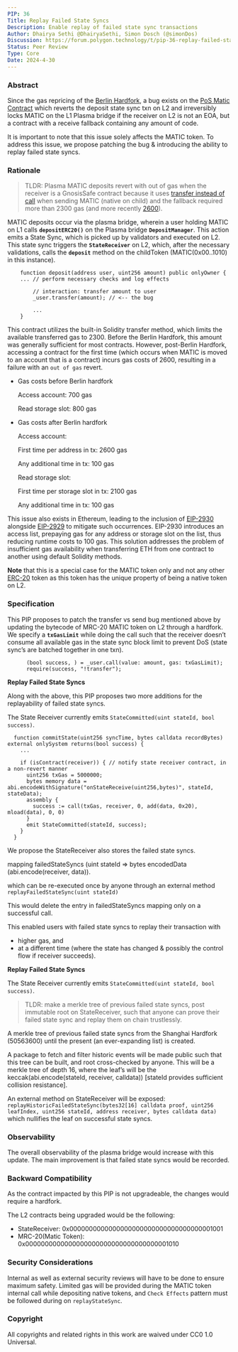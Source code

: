 ```yaml
---
PIP: 36
Title: Replay Failed State Syncs
Description: Enable replay of failed state sync transactions
Author: Dhairya Sethi @DhairyaSethi, Simon Dosch (@simonDos)
Discussion: https://forum.polygon.technology/t/pip-36-replay-failed-state-syncs/13864
Status: Peer Review
Type: Core
Date: 2024-4-30 
---
```


### Abstract

Since the gas repricing of the [Berlin Hardfork](https://github.com/ethereum/EIPs/blob/master/EIPS/eip-2070.md), a bug exists on the [PoS Matic Contract](https://github.com/maticnetwork/contracts/blob/main/contracts/child/MRC20.sol#L44) which reverts the deposit state sync txn on L2 and irreversibly locks MATIC on the L1 Plasma bridge if the receiver on L2 is not an EOA, but a contract with a receive fallback containing any amount of code.

It is important to note that this issue solely affects the MATIC token. To address this issue, we propose patching the bug & introducing the ability to replay failed state syncs.

### Rationale

> TLDR: Plasma MATIC deposits revert with out of gas when the receiver is a GnosisSafe contract because it uses [transfer instead of call](https://github.com/maticnetwork/contracts/blob/main/contracts/child/MRC20.sol#L44) when sending MATIC (native on child) and the fallback required more than 2300 gas (and more recently [2600](https://help.safe.global/en/articles/40813-why-can-t-i-transfer-eth-from-a-contract-into-a-safe)).

MATIC deposits occur via the plasma bridge, wherein a user holding MATIC on L1 calls **`depositERC20()`** on the Plasma bridge **`DepositManager`**. This action emits a State Sync, which is picked up by validators and executed on L2. This state sync triggers the **`StateReceiver`** on L2, which, after the necessary validations, calls the **`deposit`** method on the childToken (MATIC(0x00..1010) in this instance).

```solidity
    function deposit(address user, uint256 amount) public onlyOwner {
	... // perform necessary checks and log effects

        // interaction: transfer amount to user
        _user.transfer(amount); // <-- the bug

		...
    }
```

This contract utilizes the built-in Solidity transfer method, which limits the available transferred gas to 2300. Before the Berlin Hardfork, this amount was generally sufficient for most contracts. However, post-Berlin Hardfork, accessing a contract for the first time (which occurs when MATIC is moved to an account that is a contract) incurs gas costs of 2600, resulting in a failure with an `out of gas` revert.

- Gas costs before Berlin hardfork

  Access account: 700 gas

  Read storage slot: 800 gas

- Gas costs after Berlin hardfork

  Access account:

  First time per address in tx: 2600 gas

  Any additional time in tx: 100 gas

  Read storage slot:

  First time per storage slot in tx: 2100 gas

  Any additional time in tx: 100 gas

This issue also exists in Ethereum, leading to the inclusion of [EIP-2930](https://github.com/ethereum/ercs/blob/master/ERCS/erc-2390.md) alongside [EIP-2929](https://github.com/ethereum/EIPs/blob/master/EIPS/eip-2929.md) to mitigate such occurrences. EIP-2930 introduces an access list, prepaying gas for any address or storage slot on the list, thus reducing runtime costs to 100 gas. This solution addresses the problem of insufficient gas availability when transferring ETH from one contract to another using default Solidity methods.

**Note** that this is a special case for the MATIC token only and not any other [ERC-20](https://github.com/ethereum/ercs/blob/master/ERCS/erc-20.md) token as this token has the unique property of being a native token on L2.

### Specification

This PIP proposes to patch the transfer vs send bug mentioned above by updating the bytecode of MRC-20 MATIC token on L2 through a hardfork. We specify a **`txGasLimit`** while doing the call such that the receiver doesn’t consume all available gas in the state sync block limit to prevent DoS (state sync’s are batched together in one txn).

```solidity
      (bool success, ) = _user.call(value: amount, gas: txGasLimit);
      require(success, "!transfer");
```

**Replay Failed State Syncs**

Along with the above, this PIP proposes two more additions for the replayability of failed state syncs.

The State Receiver currently emits `StateCommitted(uint stateId, bool success)`.

```solidity
  function commitState(uint256 syncTime, bytes calldata recordBytes) external onlySystem returns(bool success) {
    ...

    if (isContract(receiver)) { // notify state receiver contract, in a non-revert manner
      uint256 txGas = 5000000;
      bytes memory data = abi.encodeWithSignature("onStateReceive(uint256,bytes)", stateId, stateData);
      assembly {
        success := call(txGas, receiver, 0, add(data, 0x20), mload(data), 0, 0)
      }
      emit StateCommitted(stateId, success);
    }
  }

```

We propose the StateReceiver also stores the failed state syncs.

mapping failedStateSyncs (uint stateId ⇒ bytes encodedData (abi.encode(receiver, data)).

which can be re-executed once by anyone through an external method `replayFailedStateSync(uint stateId)`

This would delete the entry in failedStateSyncs mapping only on a successful call.

This enabled users with failed state syncs to replay their transaction with

- higher gas, and
- at a different time (where the state has changed & possibly the control flow if receiver succeeds).

**Replay Failed State Syncs**

The State Receiver currently emits `StateCommitted(uint stateId, bool success)`.

> TLDR: make a merkle tree of previous failed state syncs, post immutable root on StateReceiver, such that anyone can prove their failed state sync and replay them on chain trustlessly.

A merkle tree of previous failed state syncs from the Shanghai Hardfork (50563600) until the present (an ever-expanding list) is created.

A package to fetch and filter historic events will be made public such that this tree can be built, and root cross-checked by anyone. This will be a merkle tree of depth 16, where the leaf’s will be the keccak(abi.encode(stateId, receiver, calldata)) \[stateId provides sufficient collision resistance].

An external method on StateReceiver will be exposed: `replayHistoricFailedStateSync(bytes32[16] calldata proof, uint256 leafIndex, uint256 stateId, address receiver, bytes calldata data)` which nullifies the leaf on successful state syncs.

### Observability

The overall observability of the plasma bridge would increase with this update.
The main improvement is that failed state syncs would be recorded.

### Backward Compatibility

As the contract impacted by this PIP is not upgradeable, the changes would require a hardfork.

The L2 contracts being upgraded would be the following:

- StateReceiver: 0x0000000000000000000000000000000000001001
- MRC-20(Matic Token): 0x0000000000000000000000000000000000001010

### Security Considerations

Internal as well as external security reviews will have to be done to ensure maximum safety. Limited gas will be provided during the MATIC token internal call while depositing native tokens, and `Check Effects` pattern must be followed during on `replayStateSync`.

### Copyright

All copyrights and related rights in this work are waived under CC0 1.0 Universal.
